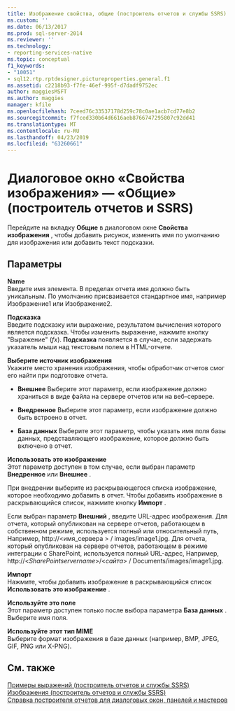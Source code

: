 ```yaml
---
title: Изображение свойства, общие (построитель отчетов и службы SSRS) | Документация Майкрософт
ms.custom: ''
ms.date: 06/13/2017
ms.prod: sql-server-2014
ms.reviewer: ''
ms.technology:
- reporting-services-native
ms.topic: conceptual
f1_keywords:
- "10051"
- sql12.rtp.rptdesigner.pictureproperties.general.f1
ms.assetid: c2218b93-f7fe-46ef-995f-d7dadf9752ec
author: maggiesMSFT
ms.author: maggies
manager: kfile
ms.openlocfilehash: 7ceed76c33537178d259c78c0ae1acb7cd77e8b2
ms.sourcegitcommit: f7fced330b64d6616aeb8766747295807c92dd41
ms.translationtype: MT
ms.contentlocale: ru-RU
ms.lasthandoff: 04/23/2019
ms.locfileid: "63260661"
---
```

# <a name="image-properties-dialog-box-general-report-builder-and-ssrs"></a>Диалоговое окно «Свойства изображения» — «Общие» (построитель отчетов и SSRS)
  Перейдите на вкладку **Общие** в диалоговом окне **Свойства изображения** , чтобы добавить рисунок, изменить имя по умолчанию для изображения или добавить текст подсказки.  
  
## <a name="options"></a>Параметры  
 **Name**  
 Введите имя элемента. В пределах отчета имя должно быть уникальным. По умолчанию присваивается стандартное имя, например Изображение1 или Изображение2.  
  
 **Подсказка**  
 Введите подсказку или выражение, результатом вычисления которого является подсказка. Чтобы изменить выражение, нажмите кнопку "Выражение" (*fx*). **Подсказка** появляется в случае, если задержать указатель мыши над текстовым полем в HTML-отчете.  
  
 **Выберите источник изображения**  
 Укажите место хранения изображения, чтобы обработчик отчетов смог его найти при подготовке отчета.  
  
-   **Внешнее** Выберите этот параметр, если изображение должно храниться в виде файла на сервере отчетов или на веб-сервере.  
  
-   **Внедренное** Выберите этот параметр, если изображение должно быть встроено в отчет.  
  
-   **База данных** Выберите этот параметр, чтобы указать имя поля базы данных, представляющего изображение, которое должно быть включено в отчет.  
  
 **Использовать это изображение**  
 Этот параметр доступен в том случае, если выбран параметр **Внедренное** или **Внешнее** .  
  
 При внедрении выберите из раскрывающегося списка изображение, которое необходимо добавить в отчет. Чтобы добавить изображение в раскрывающийся список, нажмите кнопку **Импорт** .  
  
 Если выбран параметр **Внешний** , введите URL-адрес изображения. Для отчета, который опубликован на сервере отчетов, работающем в собственном режиме, используется полный или относительный путь, Например, http://\<имя_сервера > / images/image1.jpg. Для отчета, который опубликован на сервере отчетов, работающем в режиме интеграции с SharePoint, используется полный URL-адрес, Например, http://\<*SharePointservername*>/\<*сайта*> / Documents/images/image1.jpg.  
  
 **Импорт**  
 Нажмите, чтобы добавить изображение в раскрывающийся список **Использовать это изображение** .  
  
 **Используйте это поле**  
 Этот параметр доступен только после выбора параметра **База данных** . Выберите имя поля.  
  
 **Используйте этот тип MIME**  
 Выберите формат изображения в базе данных (например, BMP, JPEG, GIF, PNG или X-PNG).  
  
## <a name="see-also"></a>См. также  
 [Примеры выражений (построитель отчетов и службы SSRS)](report-design/expression-examples-report-builder-and-ssrs.md)   
 [Изображения (построитель отчетов и службы SSRS)](report-design/images-report-builder-and-ssrs.md)   
 [Справка построителя отчетов для диалоговых окон, панелей и мастеров](../../2014/reporting-services/report-builder-help-for-dialog-boxes-panes-and-wizards.md)  
  
  
